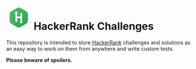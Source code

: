 # ![HackerRank](hackerrank.png) HackerRank Challenges

This repository is intended to store [HackerRank](https://www.hackerrank.com)
challenges and solutions as an easy way to work on them from anywhere and write
custom tests.

**Please beware of spoilers.**
